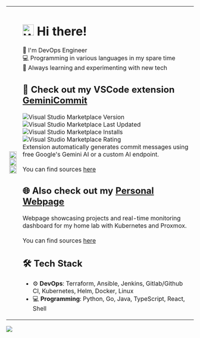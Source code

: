 <div align="left">
  <table>
    <tr>
      <td>
        <img src="https://i.giphy.com/media/v1.Y2lkPTc5MGI3NjExMDJ6dnhvdWQzamEzdjFhb3h0aDhkaTdkZGdzendscHozaGFncmUxeiZlcD12MV9pbnRlcm5hbF9naWZfYnlfaWQmY3Q9Zw/CuuSHzuc0O166MRfjt/giphy.gif" width="100%"/>
        <br />
        <img src="https://github-readme-stats.vercel.app/api/top-langs/?username=vizzletf&layout=compact&theme=vision-friendly-dark" width="100%"/>
        <br />
        <img src="https://spotify-github-profile.kittinanx.com/api/view?uid=31fqtzuhj2ps5u67swp4hv3b6fhe&cover_image=false&theme=default&show_offline=false&background_color=121212&interchange=false&bar_color=53b14f&bar_color_cover=false" width="100%"/>
      </td>
      <td>
        <h1>
          <img src="https://media.giphy.com/media/hvRJCLFzcasrR4ia7z/giphy.gif" width="30px" alt="Waving hand" /> Hi there!
        </h1>
        <p>
          🔧 I'm DevOps Engineer<br>
          💻 Programming in various languages in my spare time<br>
          🚀 Always learning and experimenting with new tech
        </p>
        <h2>🧩 Check out my VSCode extension <a href="https://marketplace.visualstudio.com/items?itemName=VizzleTF.geminicommit">GeminiCommit</a></h2>
        <p>
          <img alt="Visual Studio Marketplace Version" src="https://img.shields.io/visual-studio-marketplace/v/VizzleTF.geminicommit">
          <img alt="Visual Studio Marketplace Last Updated" src="https://img.shields.io/visual-studio-marketplace/last-updated/VizzleTF.geminicommit">
          <img alt="Visual Studio Marketplace Installs" src="https://img.shields.io/visual-studio-marketplace/i/VizzleTF.geminicommit">
          <img alt="Visual Studio Marketplace Rating" src="https://img.shields.io/visual-studio-marketplace/stars/VizzleTF.geminicommit">
          <br />
          Extension automatically generates commit messages using free Google's Gemini AI or a custom AI endpoint.
          <br />
          <br />
          You can find sources <a href="https://github.com/VizzleTF/GeminiCommit">here</a>
        </p>
        <h2>🌐 Also check out my <a href="https://vizzletf.github.io/">Personal Webpage</a></h2>
        <p>
          Webpage showcasing projects and real-time monitoring dashboard for my home lab with Kubernetes and Proxmox.
          <br />
          <br />
          You can find sources <a href="https://github.com/VizzleTF/vizzletf.github.io">here</a>
        </p>
        <h2>🛠️ Tech Stack</h2>
        <ul>
          <li>⚙️ <strong>DevOps</strong>: Terraform, Ansible, Jenkins, Gitlab/Github CI, Kubernetes, Helm, Docker, Linux</li>
          <li>💻 <strong>Programming</strong>: Python, Go, Java, TypeScript, React, Shell</li>
        </ul>
      </td>
    </tr>
  </table>
  <img src="https://komarev.com/ghpvc/?username=vizzletf&style=flat-square&color=blue"/>
</div>
